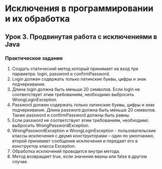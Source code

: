 # Исключения в программировании и их обработка

## Урок 3. Продвинутая работа с исключениями в Java

### Практическое задание

1. Создать статический метод который принимает на вход три параметра: login, password и confirmPassword.
2. Login должен содержать только латинские буквы, цифры и знак подчеркивания.
3. Длина login должна быть меньше 20 символов. Если login не соответствует этим требованиям, необходимо выбросить WrongLoginException.
4. Password должен содержать только латинские буквы, цифры и знак подчеркивания. Длина password должна быть меньше 20 символов. Также password и confirmPassword должны быть равны.
5. Если password не соответствует этим требованиям, необходимо выбросить WrongPasswordException.
6. WrongPasswordException и WrongLoginException - пользовательские классы исключения с двумя конструкторами – один по умолчанию, второй принимает сообщение исключения и передает его в конструктор класса Exception.
7. Обработка исключений проводится внутри метода.
8. Метод возвращает true, если значения верны или false в другом случае.
